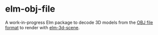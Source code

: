 # elm-obj-file

A work-in-progress Elm package to decode 3D models from the [OBJ file format](https://en.wikipedia.org/wiki/Wavefront_.obj_file) to render with [elm-3d-scene](https://package.elm-lang.org/packages/ianmackenzie/elm-3d-scene/latest).
